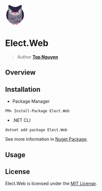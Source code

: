 ﻿![Logo](../../../Logo.png)
# Elect.Web
> Author [**Top Nguyen**](http://topnguyen.net)

## Overview

## Installation
- Package Manager
```
PM> Install-Package Elect.Web
```
- .NET CLI
```
dotnet add package Elect.Web
```

See more information in [Nuget Package](https://www.nuget.org/packages/Elect.Web/).

## Usage

## License
Elect.Web is licensed under the [MIT License](../../../LICENSE).